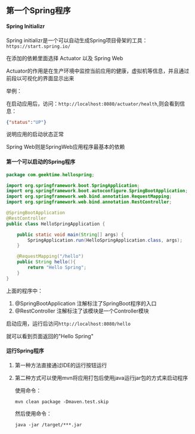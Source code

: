 ## 第一个Spring程序
#### Spring Initializr
Spring initializr是一个可以自动生成Spring项目骨架的工具：`https://start.spring.io/`

在添加的依赖里面选择 Actuator 以及 Spring Web

Actuator的作用是在生产环境中监控当前应用的健康，虚拟机等信息，并且通过前段以可视化的界面显示出来

举例：

在启动应用后，访问：`http://localhost:8080/actuator/health`,则会看到信息：

```json
{"status":"UP"}
```

说明应用的启动状态正常

Spring Web则是SpringWeb应用程序最基本的依赖

#### 第一个可以启动的Spring程序
```java
package com.geektime.hellospring;

import org.springframework.boot.SpringApplication;
import org.springframework.boot.autoconfigure.SpringBootApplication;
import org.springframework.web.bind.annotation.RequestMapping;
import org.springframework.web.bind.annotation.RestController;

@SpringBootApplication
@RestController
public class HelloSpringApplication {

	public static void main(String[] args) {
		SpringApplication.run(HelloSpringApplication.class, args);
	}

	@RequestMapping("/hello")
	public String hello(){
		return "Hello Spring";
	}
}
```
上面的程序中：

1. @SpringBootApplication 注解标注了SpringBoot程序的入口
2. @RestController 注解标注了该模块是一个Controller模块

启动应用，运行后访问`http://localhost:8080/hello`

就可以看到页面返回的"Hello Spring" 

#### 运行Spring程序
1. 第一种方法直接通过IDE的运行按钮运行
2. 第二种方式可以使用mvn将应用打包后使用java运行jar包的方式来启动程序
    
    使用命令：
    ```
    mvn clean package -Dmaven.test.skip
    ```
    然后使用命令：
    ```
    java -jar /target/***.jar 
    ```
   